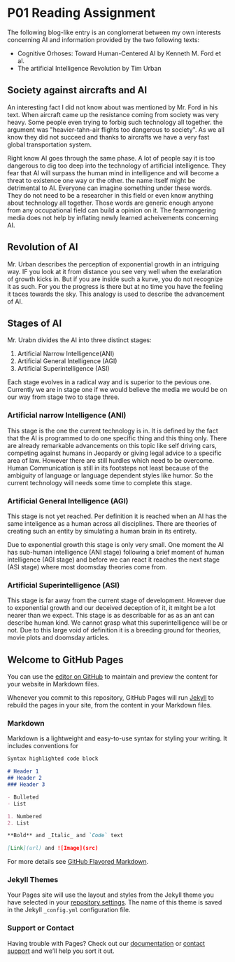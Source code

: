 # P01 Reading Assignment

The following blog-like entry is an conglomerat between my own interests concerning AI and information provided by the two following texts:

- Cognitive Orhoses: Toward Human-Centered AI by Kenneth M. Ford et al.
- The artificial Intelligence Revolution by Tim Urban



## Society against aircrafts and AI

An interesting fact I did not know about was mentioned by Mr. Ford in his text. When aircraft came up the resistance coming from society was very heavy. Some people even trying to forbig such technology all together. the argument was "heavier-tahn-air flights too dangerous to society". As we all know they did not succeed and thanks to aircrafts we have a very fast global transportation system. 

Right know AI goes through the same phase. A lot of people say it is too dangerous to dig too deep into the technology of artificial intelligence. They fear that AI will surpass the human mind in intelligence and will become a threat to existence one way or the other. the name itself might be detrimental to AI. Everyone can imagine something under these words. They do not need to be a researcher in this field or even know anything about technology all together. Those words are generic enough anyone from any occupational field can build a opinion on it. The fearmongering media does not help by inflating newly learned acheivements concerning AI.

## Revolution of AI

Mr. Urban describes the perception of exponential growth in an intriguing way. IF you look at it from distance you see very well when the exelaration of growth kicks in. But if you are inside such a kurve, you do not recognize it as such. For you the progress is there but at no time you have the feeling it taces towards the sky. 
This analogy is used to describe the advancement of AI. 

## Stages of AI

Mr. Urabn divides the AI into three distinct stages:
1. Artificial Narrow Intelligence(ANI)
2. Artificial General Intelligence (AGI)
3. Artificial Superintelligence (ASI)

Each stage evolves in a radical way and is superior to the pevious one. Currently we are in stage one if we would believe the media we would be on our way from stage two to stage three.

### Artificial narrow Intelligence (ANI)

This stage is the one the current technology is in. It is defined by the fact that the AI is programmed to do one specific thing and this thing only. There are already remarkable advancements on this topic like self driving cars, competing against humans in Jeopardy or giving legal advice to a specific area of law. However there are still hurdles which need to be overcome. Human Communication is still in its footsteps not least because of the ambiguity of language or language dependent styles like humor. 
So the current technology will needs some time to complete this stage.

### Artificial General Intelligence (AGI)

This stage is not yet reached. Per definition it is reached when an AI has the same inteligence as a human across all disciplines. There are theories of creating such an entity by simulating a human brain in its entirety.

Due to exponential growth this stage is only very small. One moment the AI has sub-human intelligence (ANI stage) following a brief moment of human intelligence (AGI stage) and before we can react it reaches the next stage (ASI stage) where most doomsday theories come from.

### Artificial Superintelligence (ASI)

This stage is far away from the current stage of development. However due to exponential growth and our deceived deception of it, it mitght be a lot nearer than we expect. This stage is as describable for as as an ant can describe human kind. We cannot grasp what this superintelligence will be or not. Due to this large void of definition it is a breeding ground for theories, movie plots and doomsday articles. 







## Welcome to GitHub Pages

You can use the [editor on GitHub](https://github.com/kadermat/AI-Lecture/edit/master/README.md) to maintain and preview the content for your website in Markdown files.

Whenever you commit to this repository, GitHub Pages will run [Jekyll](https://jekyllrb.com/) to rebuild the pages in your site, from the content in your Markdown files.

### Markdown

Markdown is a lightweight and easy-to-use syntax for styling your writing. It includes conventions for

```markdown
Syntax highlighted code block

# Header 1
## Header 2
### Header 3

- Bulleted
- List

1. Numbered
2. List

**Bold** and _Italic_ and `Code` text

[Link](url) and ![Image](src)
```

For more details see [GitHub Flavored Markdown](https://guides.github.com/features/mastering-markdown/).

### Jekyll Themes

Your Pages site will use the layout and styles from the Jekyll theme you have selected in your [repository settings](https://github.com/kadermat/AI-Lecture/settings). The name of this theme is saved in the Jekyll `_config.yml` configuration file.

### Support or Contact

Having trouble with Pages? Check out our [documentation](https://help.github.com/categories/github-pages-basics/) or [contact support](https://github.com/contact) and we’ll help you sort it out.
